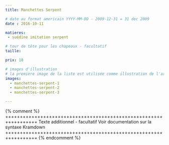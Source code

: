 ```yaml
---
title: Manchettes Serpent

# date au format americain YYYY-MM-DD - 2009-12-31 = 31 dec 2009
date : 2016-10-11

matieres:
 - suédine imitation serpent

# tour de tête pour les chapeaux - facultatif
taille:

prix: 18

# images d'illustration
# la première image de la liste est utilisée comme illustration de l'article dans les pages de listing.
images:
  - manchettes-serpent-1
  - manchettes-serpent-2
  - manchettes-serpent-3

---
```

{% comment %} +++++++++++++++++++++++++++++++++++++++++++++++++++++++++++++++++
              Texte additionnel - facultatif
              Voir documentation sur la syntaxe Kramdown
+++++++++++++++++++++++++++++++++++++++++++++++++++++++++++++++++ {% endcomment %}
